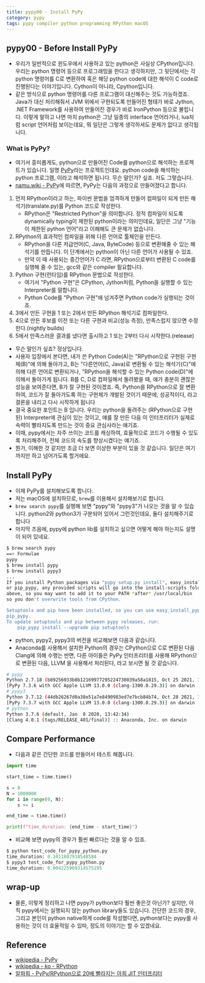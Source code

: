 ```yaml
---
title: pypy00 - Install PyPy
category: pypy
tags: pypy compiler python programming RPython macOS
---
```


## pypy00 - Before Install PyPy

- 우리가 일반적으로 윈도우에서 사용하고 있는 python은 사실상 CPython입니다. 우리는 python 명령어 등으로 프로그래밍을 한다고 생각하지만, 그 뒷단에서는 각 python 명령어를 C로 변환하여 혹은 해당 python code에 대한 해석이 C code로 진행된다는 이야기입니다. Cython이 아니라, Cpython입니다.
- 같은 방식으로 python 명령어를 다른 프로그램이 대신해주는 것도 가능하겠죠. Java가 대신 처리해줘서 JVM 위에서 구현되도록 만들어진 형태가 바로 Jython, .NET Framework를 사용하여 만들어진 경우가 바로 IronPython 등으로 불립니다. 이렇게 말하고 나면 마치 python은 그냥 일종의 interface 언어라거나, lua처럼 script 언어처럼 보이는데요, 뭐 일단은 그렇게 생각하셔도 문제가 없다고 생각됩니다.

### What is PyPy?

- 여기서 흥미롭게도, python으로 만들어진 Code를 python으로 해석하는 프로젝트가 있습니다. 일명 [PyPy](https://en.wikipedia.org/wiki/PyPy)라는 프로젝트인데요. python code을 해석하는 python 프로그램, 이라고 해석하면 됩니다. 무슨 말인가? 싶죠. 저도 그렇습니다. 
- [namu.wiki - PyPy](https://namu.wiki/w/PyPy)에 따르면, PyPy는 다음의 과정으로 만들어졌다고 합니다.

1. 먼저 RPython이라고 하는, 파이썬 문법을 엄격하게 만들어 컴파일이 되게 만든 해석기(translate.py)를 Python 코드로 작성한다.
    - RPython은 "Restricted Python"을 의미합니다. 정적 컴파일이 되도록 dynamically typing이 제한된 python이라는 의미인데요, 일단은 그냥 "기능이 제한된 python 언어"라고 이해해도 큰 문제가 없습니다.
2. RPython의 효과적인 컴파일을 위해 다른 언어로 툴체인을 만든다.
    - RPython을 다른 저급언어(C, Java, ByteCode) 등으로 변환해줄 수 있는 해석기를 만듭니다. 이 단계에서는 python이 아닌 다른 언어가 사용될 수 있죠.
    - 만약 이 때 사용되는 중간언어가 C 라면, RPython으로부터 변환된 C code를 실행해 줄 수 있는, gcc와 같은 compiler 필요합니다.
3. Python 구현(런타임)를 RPython 문법으로 작성한다.
    - 여기서 "Python 구현"은 CPython, Jython처럼, Python을 실행할 수 있는 Interpreter를 말합니다.
    - Python Code를 "Python 구현"에 넘겨주면 Python code가 실행되는 것이죠.
4. 3에서 만든 구현을 1 또는 2에서 만든 RPython 해석기로 컴파일한다.
5. 4으로 만든 후보를 이전 또는 다른 구현과 비교(성능 측정), 만족스럽지 않으면 수정한다.(nightly builds)
6. 5에서 만족스러운 결과를 냈다면 출시하고 1 또는 2부터 다시 시작한다.(release)

- 무슨 말인가 싶죠? 정상입니다.
- 사용자 입장에서 본다면, 내가 쓴 Python Code(A)는 "RPython으로 구현된 구현체(B)"에 의해 돌아가고, B는 "다른언어(C, Java)로 변환될 수 있는 해석기(C)"에 의해 다른 언어로 변환되거나, "RPython을 해석할 수 있는 Python code(D)"에 의해서 돌아가게 됩니다. B를 C, D로 컴파일해서 돌려봤을 때, 얘가 충분히 괜찮은 성능을 보여준다면, B가 잘 구현된 것이겠죠. 즉, Python을 RPython으로 잘 변환하여, 코드가 잘 돌아가도록 하는 구현체가 개발된 것이기 때문에, 성공적이다, 라고 결론을 내리고 다시 시작하게 됩니다
- 결국 중요한 포인트는 B 입니다. 우리는 python을 돌려주는 (RPython으로 구현된) Interpreter에 관심이 있는 것이고, 얘를 잘 만든 다음 이 인터프리터가 실제로 속력이 빨라지도록 만드는 것이 중요 관심사라는 얘기죠.
- 이때, pypy에서는 자주 쓰이는 코드를 캐싱하여, 효율적으로 코드가 수행될 수 있도록 처리해주어, 전체 코드의 속도를 향상시켰다는 얘기죠.
- 뭔가, 이해한 것 같지만 조금 더 보면 이상한 부분이 있을 것 같습니다. 일단은 여기까지만 하고 넘어가도록 할거에요.

## Install PyPy

- 이제 PyPy를 설치해보도록 합니다.
- 저는 macOS에 설치하므로, `brew`를 이용해서 설치해보기로 합니다.
- `brew search pypy`를 실행해 보면 "pypy"와 "pypy3"가 나오는 것을 알 수 있습니다. python2와 python3가 구분되어 있어서 그런것인데요, 둘다 설치해주기로 합니다
- 마지막 즈음에, pypy에 python lib를 설치하고 싶으면 어떻게 해야 하는지도 설명이 되어 있네요.

```bash
$ brew search pypy
==> Formulae
pypy                                                                                                   pypy3
$ brew install pypy
$ brew install pypy3
...
If you install Python packages via "pypy setup.py install", easy_install_pypy,
or pip_pypy, any provided scripts will go into the install-scripts folder
above, so you may want to add it to your PATH *after* /usr/local/bin
so you don't overwrite tools from CPython.

Setuptools and pip have been installed, so you can use easy_install_pypy and
pip_pypy.
To update setuptools and pip between pypy releases, run:
    pip_pypy install --upgrade pip setuptools
```

- python, pypy2, pypy3의 버전을 비교해보면 다음과 같습니다.
- Anaconda를 사용해서 설치한 Python의 경우는 CPython으로 C로 변환된 다음 Clang에 의해 수행는 반면, 다른 아이들은 PyPy 인터프리터를 사용해 RPython으로 변환된 다음, LLVM 을 사용해서 처리된다, 라고 보시면 될 것 같습니다.

```bash
# pypy
Python 2.7.18 (b89256933b0b12169977295224730039a58a1815, Oct 25 2021, 16:28:36)
[PyPy 7.3.6 with GCC Apple LLVM 13.0.0 (clang-1300.0.29.3)] on darwin
# pypy3 
Python 3.7.12 (44db26267d0a38e51a7e8490983ed7e7bcb84b74, Oct 28 2021, 14:16:15)
[PyPy 7.3.7 with GCC Apple LLVM 13.0.0 (clang-1300.0.29.3)] on darwin
# python
Python 3.7.6 (default, Jan  8 2020, 13:42:34) 
[Clang 4.0.1 (tags/RELEASE_401/final)] :: Anaconda, Inc. on darwin
```

## Compare Performance

- 다음과 같은 간단한 코드를 만들어서 테스트 해봅니다.

```python
import time

start_time = time.time()

s = 0
N = 1000000
for i in range(0, N):
    s += i

end_time = time.time()

print(f"time_duration: {end_time - start_time}")
```

- 비교해 보면 pypy의 경우가 훨씬 빠르다는 것을 알 수 있죠.

```python
$ python test_code_for_pypy_python.py
time_duration: 0.1011807918548584
$ pypy3 test_code_for_pypy_python.py
time_duration: 0.004225969314575195
```

## wrap-up

- 물론, 이렇게 정리하고 나면 pypy가 python보다 훨씬 좋은것 아닌가? 싶지만, 아직 pypy에서는 실행되지 않는 python library들도 있습니다. 간단한 코드의 경우, 그리고 본인이 python native하게 code를 작성했다면, python보다는 pypy를 사용하는 것이 더 효율적일 수 있따, 정도의 이야기는 할 수 있겠네요.

## Reference

- [wikipedia - PyPy](https://en.wikipedia.org/wiki/PyPy)
- [wikipedia - ko - RPython](https://ko.wikipedia.org/wiki/RPython)
- [알파희 - PyPy/RPython으로 20배 빨라지는 아희 JIT 인터프리터](https://www.slideshare.net/YunWonJeong/pypyrpython-20-jit)
